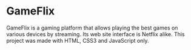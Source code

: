# GameFlix
GameFlix is a gaming platform that allows playing the best games on various devices by streaming.
Its web site interface is Netflix alike.
This project was made with HTML, CSS3 and JavaScript only.
